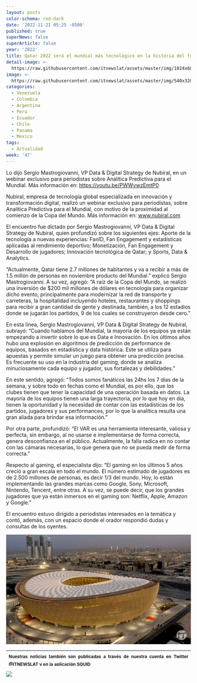```yaml
---
layout: posts
color-schema: red-dark
date: '2022-11-21 05:25 -0500'
published: true
superNews: false
superArticle: false
year: '2022'
title: Qatar 2022 será el mundial más tecnológico en la histeria del fútbol
detail-image: >-
  https://raw.githubusercontent.com/itnewslat/assets/master/img/1024x680/estadio-qatar-g.jpg
image: >-
  https://raw.githubusercontent.com/itnewslat/assets/master/img/540x320/estadio-qatar-p.jpg
categories:
  - Venezuela
  - Colombia
  - Argentina
  - Perú
  - Ecuador
  - Chile
  - Panama
  - Mexico
tags:
  - Actualidad
week: '47'
---
```

Lo dijo Sergio Mastrogiovanni, VP Data & Digital Strategy de Nubiral, en un webinar exclusivo para periodistas sobre Analítica Predictiva para el Mundial. Más información en: https://youtu.be/PWWvwzEmtP0  

Nubiral, empresa de tecnología global especializada en innovación y transformación digital, realizó un webinar exclusivo para periodistas, sobre Analítica Predictiva para el Mundial, con motivo de la proximidad al comienzo de la Copa del Mundo. Más información en: www.nubiral.com

El encuentro fue dictado por Sergio Mastrogiovanni,  VP Data & Digital Strategy de Nubiral, quien profundizó sobre los siguientes ejes: Aporte de la tecnología a nuevas experiencias: FanID, Fan Engagement y estadísticas aplicadas al rendimiento deportivo; Monetización, Fan Engagement y Desarrollo de jugadores; Innovación tecnológica de Qatar; y Sports, Data & Analytics.

“Actualmente, Qatar tiene 2.7 millones de habitantes y va a recibir a más de 1.5 millón de personas en noviembre producto del Mundial.” explicó Sergio Mastrogiovanni.  A su vez, agregó: “A raíz de la Copa del Mundo, se realizó una inversión de $200 mil millones de dólares en tecnología para organizar dicho evento, principalmente para modernizar la red de transporte y carreteras, la hospitalidad incluyendo hoteles, restaurantes y shoppings para recibir a gran cantidad de gente y destinada, también, a los 12 estadios donde se jugarán los partidos, 9 de los cuales se construyeron desde cero.”

En esta línea, Sergio Mastrogiovanni,  VP Data & Digital Strategy de Nubiral, subrayó: “Cuando hablamos del Mundial, la mayoría de los equipos ya están empezando a invertir sobre lo que es Data e Innovación. En los últimos años hubo una explosión en algoritmos de predicción de performance de equipos, basados en estadística y data histórica. Este se utiliza para apuestas y permite simular un juego para obtener una predicción precisa. Es frecuente su uso en la industria del gaming, donde se analiza minuciosamente cada equipo y jugador, sus fortalezas y debilidades.”

En este sentido, agregó: “Todos somos fanáticos las 24hs los 7 días de la semana, y sobre todo en fechas como el Mundial, es por ello, que los clubes tienen que tener la capacidad de una operación basada en datos. La mayoría de los equipos tienen una larga trayectoria, por lo que hoy en día, tienen la oportunidad y la necesidad de contar con las estadísticas de los partidos, jugadores y sus performances, por lo que la analítica resulta una gran aliada para brindar esa información.”

Por otra parte, profundizó: “El VAR es una herramienta interesante, valiosa y perfecta, sin embargo, al no usarse e implementarse de forma correcta, genera desconfianza en el público. Actualmente, la falla radica en no contar con las cámaras necesarias, lo que genera que no se pueda medir de forma correcta.”

Respecto al gaming, el especialista dijo: “El gaming en los últimos 5 años creció a gran escala en todo el mundo. El número estimado de jugadores es de 2.500 millones de personas, es decir 1/3 del mundo. Hoy, lo están implementando las grandes marcas como Google, Sony, Microsoft, Nintendo, Tencent, entre otras. A su vez, se puede decir, que los grandes jugadores que ya están inmersos en el gaming son: Netflix, Apple, Amazon y Google.”

El encuentro estuvo dirigido a periodistas interesados en la temática y contó, además, con un espacio donde el orador respondió dudas y consultas de los oyentes. 

![](https://raw.githubusercontent.com/itnewslat/assets/master/img/540x320/estadio-qatar-p.jpg)

<table style="height: 42px;" width="569">
<tbody>
<tr>
<td style="text-align: justify;"><sub><strong>Nuestras noticias también son publicadas a través de nuestra cuenta en Twitter <a href="https://twitter.com/itnewslat?lang=es">@ITNEWSLAT</a> y en la aplicación <a href="https://squidapp.co/en/">SQUID</a></strong></sub></td>
</tr>
</tbody>
</table>

<img src="https://tracker.metricool.com/c3po.jpg?hash=56f88a41e39ab42c063cc51676587a04"/>